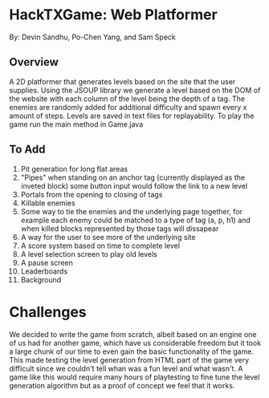 HackTXGame: Web Platformer
==========================
By: Devin Sandhu, Po-Chen Yang, and Sam Speck

Overview
--------

A 2D platformer that generates levels based on the site that the user supplies.
Using the JSOUP library we generate a level based on the DOM of the website with
each column of the level being the depth of a tag.
The enemies are randomly added for additional difficulty and spawn every x amount of steps.
Levels are saved in text files for replayability.
To play the game run the main method in Game.java

To Add
------
1. Pit generation for long flat areas
2. "Pipes" when standing on an anchor tag (currently displayed as the inveted block) some button input would follow the link to a new level
3. Portals from the opening to closing of tags
4. Killable enemies
5. Some way to tie the enemies and the underlying page together, for example each enemy could be matched to a type of tag (a, p, h1) and when killed blocks represented by those tags will dissapear
6. A way for the user to see more of the underlying site
7. A score system based on time to complete level
8. A level selection screen to play old levels
9. A pause screen
10. Leaderboards
11. Background

Challenges
==========
We decided to write the game from scratch, albeit based on an engine one of us
had for another game, which have us considerable freedom but it took a large chunk
of our time to even gain the basic functionality of the game.  This made testing the level generation
from HTML part of the game very difficult since we couldn't tell whan was a fun level and what wasn't.  A game like this would require many hours of playtesting to fine tune the level generation algorithm but
as a proof of concept we feel that it works.
 
